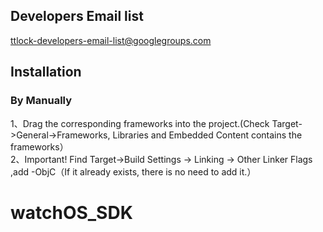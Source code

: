 ## Developers Email list
ttlock-developers-email-list@googlegroups.com

## Installation

### By Manually

1、Drag the corresponding frameworks into the project.(Check Target->General->Frameworks, Libraries and Embedded Content contains the frameworks）
<br>2、Important! Find Target->Build Settings -> Linking -> Other Linker Flags ,add -ObjC（If it already exists, there is no need to add it.）
# watchOS_SDK
